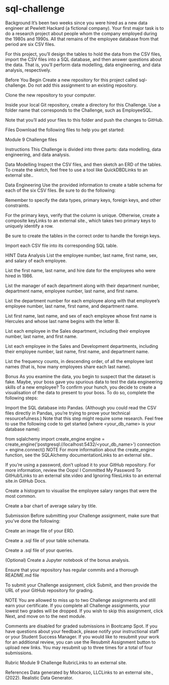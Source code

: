 # sql-challenge

Background It’s been two weeks since you were hired as a new data engineer at Pewlett Hackard (a fictional company). Your first major task is to do a research project about people whom the company employed during the 1980s and 1990s. All that remains of the employee database from that period are six CSV files.

For this project, you’ll design the tables to hold the data from the CSV files, import the CSV files into a SQL database, and then answer questions about the data. That is, you’ll perform data modelling, data engineering, and data analysis, respectively.

Before You Begin Create a new repository for this project called sql-challenge. Do not add this assignment to an existing repository.

Clone the new repository to your computer.

Inside your local Git repository, create a directory for this Challenge. Use a folder name that corresponds to the Challenge, such as EmployeeSQL.

Note that you’ll add your files to this folder and push the changes to GitHub.

Files Download the following files to help you get started:

Module 9 Challenge files

Instructions This Challenge is divided into three parts: data modelling, data engineering, and data analysis.

Data Modelling Inspect the CSV files, and then sketch an ERD of the tables. To create the sketch, feel free to use a tool like QuickDBDLinks to an external site..

Data Engineering Use the provided information to create a table schema for each of the six CSV files. Be sure to do the following:

Remember to specify the data types, primary keys, foreign keys, and other constraints.

For the primary keys, verify that the column is unique. Otherwise, create a composite keyLinks to an external site., which takes two primary keys to uniquely identify a row.

Be sure to create the tables in the correct order to handle the foreign keys.

Import each CSV file into its corresponding SQL table.

HINT Data Analysis List the employee number, last name, first name, sex, and salary of each employee.

List the first name, last name, and hire date for the employees who were hired in 1986.

List the manager of each department along with their department number, department name, employee number, last name, and first name.

List the department number for each employee along with that employee’s employee number, last name, first name, and department name.

List first name, last name, and sex of each employee whose first name is Hercules and whose last name begins with the letter B.

List each employee in the Sales department, including their employee number, last name, and first name.

List each employee in the Sales and Development departments, including their employee number, last name, first name, and department name.

List the frequency counts, in descending order, of all the employee last names (that is, how many employees share each last name).

Bonus As you examine the data, you begin to suspect that the dataset is fake. Maybe, your boss gave you spurious data to test the data engineering skills of a new employee? To confirm your hunch, you decide to create a visualisation of the data to present to your boss. To do so, complete the following steps:

Import the SQL database into Pandas. (Although you could read the CSV files directly in Pandas, you’re trying to prove your technical resourcefulness.) Note that this step might require some research. Feel free to use the following code to get started (where <your_db_name> is your database name):

from sqlalchemy import create_engine engine = create_engine('postgresql://localhost:5432/<your_db_name>') connection = engine.connect() NOTE For more information about the create_engine function, see the SQLAlchemy documentationLinks to an external site..

If you’re using a password, don’t upload it to your GitHub repository. For more information, review the Oops! I Committed My Password To GitHub!Links to an external site.video and Ignoring filesLinks to an external site.in GitHub Docs.

Create a histogram to visualise the employee salary ranges that were the most common.

Create a bar chart of average salary by title.

Submission Before submitting your Challenge assignment, make sure that you’ve done the following:

Create an image file of your ERD.

Create a .sql file of your table schemata.

Create a .sql file of your queries.

(Optional) Create a Jupyter notebook of the bonus analysis.

Ensure that your repository has regular commits and a thorough README.md file

To submit your Challenge assignment, click Submit, and then provide the URL of your GitHub repository for grading.

NOTE You are allowed to miss up to two Challenge assignments and still earn your certificate. If you complete all Challenge assignments, your lowest two grades will be dropped. If you wish to skip this assignment, click Next, and move on to the next module.

Comments are disabled for graded submissions in Bootcamp Spot. If you have questions about your feedback, please notify your instructional staff or your Student Success Manager. If you would like to resubmit your work for an additional review, you can use the Resubmit Assignment button to upload new links. You may resubmit up to three times for a total of four submissions.

Rubric Module 9 Challenge RubricLinks to an external site.

References Data generated by Mockaroo, LLCLinks to an external site., (2022). Realistic Data Generator.